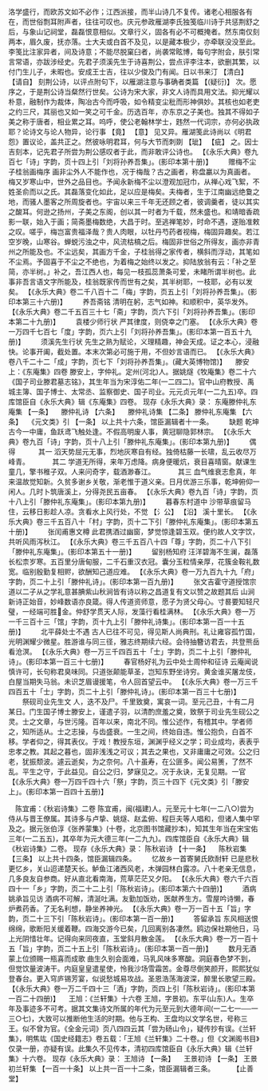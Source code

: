 <!-- { "loadSidebar": true } -->
洛学盛行，而欧苏文如不必作；江西派接，而半山诗几不复传。诸老心相服各有在，而世俗剽耳附声者，往往可叹也。庆元参政雁湖李氏独笺临川诗于共惩荆舒之后，与象山记祠堂，磊磊恨意相似。文章行义，固各有必不可概掩者。然东南仅刻两本，眉久废，抚亦落。士大夫或白首不及见，以是藏本极少，亦牵联没没至此。李笺比注家异者，间及诗意；不能尽脱窠臼者，尚袭常眩博，每句字附会，肤引常言常语，亦跋涉经史。先君子须溪先生于诗喜荆公，尝点评李注本，欲删其繁，以付门生儿子，未暇也。安成王士吉，往以少俊及门有闻。日以书来汀 【清白】  【请自】 刻荆公诗，以评点附句下，以雁湖注意与事确者类篇 【(疑衍)】 次。愿序之，于是荆公诗当粲然行世矣。公诗为宋大家，非文人诗而具用文法。抑光耀以朴意，融制作为裁体，陶冶古今而呼吸，如令精变尘秕而形神俱妙。其核也如老吏之约三尺，其丽也又如一笑之可千金。历选百年，亦东京之子美也。独其不得如子美之称于唐者，相业累之耳。呜呼，使公老翰林学士，韪然一代词宗，亦何必执政耶？论诗文与论人物异，论行事 【竟】  【意】 见又异。雁湖笺此诗尚以《明君怨》置议论，盖共正之。然彼咏明君耳，何与大节而刺剟 【玼】  【疵】 之。因士吉刻本，记先君子所尝为荆公感叹者于此，而非敢评公诗也。
 【《永乐大典》卷九百七「诗」字韵，页十四上引「刘将孙养吾集」。(影印本第十册)】 
　　赠梅不尘子桂翁画梅序
画非尘外人不能作也，况于梅哉？古之画者，称盘臝以为真画者。梅又岁寒山中，世外之品目也。予闻永新梅不尘以澄观加冠巾，从禅心戏飞絮，不姓圣俞而以之氏。其磊落变化如此，足以应是梅矣。夫梅者，生于江南幽远绝敻之地，而骚人墨客之所周旋者也。宇宙以来三千年无还顾之者，彼调羹者，徒以其实之酸耳。何逊之扬州，子美之东阁，创以其一时者为千载，然未盛也。和靖暗香疏影一联，始入于画；简斋墨梅数绝，大昌于时。至逃禅笔妙，时命不遇，遂贻准敕之叹。嗟乎，梅岂富贵福泽哉？贵人肉眼，以牡丹芍药者视梅，梅固异趣矣。若江空岁晚，山寒谷。蝉蜕污浊之中，风流枯槁之后。梅固非世俗之所得友，画亦非青州之所能及也。不尘远矣，其画方千金，子桂翁得之家传者，横斜而浮动，其笔如不尘焉。予固喜于不尘之不绝也，为着梅之始终以发之。抑陆放翁有云：「补之至简，亦半树。」补之，吾江西人也，每见一枝孤蕊萧条可爱，未睹所谓半树也。此事非吾言语文字所能及，桂翁既家传而世有之矣，其半树耶，一枝耶，必有以发矣。
 【《永乐大典》卷二千八百十二「梅」字韵，页五上引「刘将孙养吾集」。(影印本第三十六册)】 
　　养吾斋铭
清明在躬，志气如神。和顺积中，英华发外。
 【《永乐大典》卷二千五百三十七「斋」字韵，页六下引「刘将孙养吾集」。(影印本第二十九册)】 
　　袁楼少师行状
严其律度，则侥幸之门塞。
 【《永乐大典》卷一万四千七百七「度」字韵，页六上引「刘将孙养吾集」。(影印本第一百五十九册)】 
　　须溪先生行状
先生之熟为赋论，义理精趣，神会天成。证之本心，浸融快。论事开阖，截处置。本末次第必可施于用，不但妙言语而已。
 【《永乐大典》卷八千二十二「成」字韵，页七下「刘将孙养吾集」。(藏大英博物馆)】 
　滕安上：《东庵集》四卷
滕安上，字仲礼。定州(河北)人。据姚燧《牧庵集》卷二十六《国子司业滕君墓志铭》，其生年当为宋淳佑二年(一二四二)。官中山府教授、禹城主簿、国子博士、太常丞、监察御史、国子司业。元元贞元年(一二九五)卒。四库馆臣自《永乐大典》辑《东庵集》四卷。
现存《永乐大典》录：
东庵滕仲礼东庵集 【一条】 　滕仲礼诗 【六条】 　滕仲礼诗集 【二条】 
滕仲礼东庵集 【六条】 　《元文类》引 【一条】 
以上共十六条，馆臣漏辑者十一条。
　　缺题
乾坤古今一中庸，鱼跃鸢飞触处逢。不假高明废人事，黄冠聊隐郭林宗。
 【《永乐大典》卷九百「诗」字韵，页十八上引「滕仲礼东庵集」。(影印本第九册)】 
　　偶得
　　　其一
滔天势屈元无事，烈地灰寒自有经。独倚枯藤一长啸，乱云收尽万峰青。
　　　其二
学道无所得，来年万虑降。病身便暖炕，衰目喜晴窗。献课生童几，擎书稚子双。人来问奇字，载酒渺春江。
　　　其三
血气维衰志愈真，年来温故觉知新。久贫多谢乡关敬，渐老惟于道义亲。日月优游三乐事，乾坤俯仰一闲人。几时卜筑唐溪上，分得尧民五亩春。
 【《永乐大典》卷九百「诗」字韵，页十八上引「滕仲礼东庵集」。(影印本第九册)】 
　　暮春东村道中
沙带草痕留马住，云移日影趁人凉。贪看水上风行处，不觉 【氵公】  【沿】 溪十里长。
 【《永乐大典》卷三千五百八十「村」字韵，页十二下引「滕仲礼东庵集」。(影印本第五十册)】 
　　张闰甫惠文樽
此君携酒过幽窗，梦觉惊逢碧玉双。便约故人文字饮，共听风雨泻秋江。
 【《永乐大典》卷三千五百八十四「尊」字韵，页二十八下引「滕仲礼东庵集」。(影印本第五十一册)】 
　　留别杨知府
汪洋碧海不生澜，磊落长松柰岁寒。五百里分唐甸服，二千石重汉衣冠。囊分玉粒情亲厚，花簇金鞍礼数宽。临别殷勤复相赆，欲酬知己道应难。
 【《永乐大典》卷一万九百九十九「府」字韵，页二十上引「滕仲礼诗」。(影印本第一百九册)】 
　　张文吉霍守道授馆宗道以二子从之学礼意甚腆紫山秋涧皆有诗以称之昌道复有文以赞之故题其后
山涧新诗正始音，妙峰数语亦良箴。得人传道资师意，愿子为贤父母心。寸晷要知轻尺璧，一经端可胜金。仲舒学贯天人际，发藻行看桂满林。
 【《永乐大典》卷一万一千三百十三「馆」字韵，页十九上引「滕仲礼诗集」。(影印本第一百一十五册)】 
　　北平薛处士不遇
古人已往不可见，得见斯人尚典刑。礼让雍容孤竹国，光明渊耀少微星。胜游谁与同三径，雅志终期续六经。会待抽簪访君去，共登熊岳看沧溟。
 【《永乐大典》卷一万三千四百五十「士」字韵，页二十上引「滕仲礼诗」。(影印本第一百三十七册)】 
　　春官杨好礼为云中处士周仲和征诗
云庵闻说慎许可，长句称君臭味同。只道张颠能草圣，岂知东野坐诗穷。黄金谁买屠龙伎，白屋当期失马翁。未识芝眉谩援笔，令人回首望云中。
 【《永乐大典》卷一万三千四百五十「士」字韵，页二十上引「滕仲礼诗」。(影印本第一百三十七册)】 
　　祭砚司业先生文
人，迭不及尸。千里致奠，寓哀一词。至元己丑，十有二月某日。门生国子博士滕安上，谨遣子羽，以清酌庶羞之奠，致祭于司业先生砚公之灵。士之文章，与世污隆。百年以来，南北不同。惟公述作，有稽其中。学者师之，知所适从。士之志操，与齿盛衰。一生之间，终始自违。惟公抱负，白首不移。学者仰之，得其表仪。于戏！教授东垣，渊渊乎经义之学；司业成均，表表乎忠孝之教。其起之暮也，固非浅浅之可议；其去之果也，又非庸庸之可效。公之归老，犹振颓波。遽云逝矣，为之奈何。八十虽寿，在公匪多。闻公易箦，了然不乱。平生之守，于此益见。自公之归，梦寐见之。况于永诀，无复见期。一官
 【《永乐大典》卷一万四千四十六「祭」字韵，页三十四下《元文类》引「滕安上」。(影印本第一百四十五册)】 

　陈宜甫：《秋岩诗集》二卷
陈宜甫，闽(福建)人。元至元十七年(一二八○)尝为侍从与晋王僚属。其诗多与卢挚、姚燧、赵孟俯、程巨夫等人唱和，但诸人集中罕及之。据元张伯淳《张养蒙集》(十卷，北京图书馆藏抄本)，知其生年当在宋宝佑三年(一二五五)，其卒年为元大德三年(一二九九)。四库馆臣自《永乐大典》辑《秋岩诗集》二卷。
现存《永乐大典》录：
陈秋岩诗 【十一条】 　陈秋岩集 【三条】 
以上共十四条，馆臣漏辑四条。
　　忆故乡一首寄舅氏欧耐轩
已是悲秋更忆乡，关山迢递楚天长。鲈鱼江渚西风老，木弹园林白露凉。八十老亲无信息，几多良友自参商。好从直北看南海，荒草茫茫又夕阳。
 【《永乐大典》卷六千六百四十一「乡」字韵，页二十二上引「陈秋岩诗」。(影印本第六十四册)】 
　　酒病姚承旨见访
酒病不可解，清涎吐满。友勤加饭劝，医献养生方。雪屋吟诗懒，春炉煮药香。了无名利想，静坐养神光。
 【《永乐大典》卷一万一百十五「旨」字韵，页二十三下引「陈秋岩诗」。(影印本第一百一册)】 
　　答留承旨
东风相送恨绵绵，歌断阳关缓着鞭。四海交游今已矣，几回离别各凄然。鸥边保社期他日，马上光阴惜壮年。记得向来同夜直，玉堂斜月散金莲。
 【《永乐大典》卷一万一百十五「旨」字韵，页二十五上引「陈秋岩诗」。(影印本第一百一册)】 
　　数月无酒蒙上位颁赐一瓶喜而成歌
曲生久别会面难，马乳风味多寒酸。洞庭春色梦不到，但觉饮量波涛干。内庭皇皇遣星使，怜我沙场雪霜苦。金尊尽倒笑颜开，熙熙犹似登春台。更入穹庐锡芳宴，似说愁城易攻战。圣恩浩荡海波深，醉里长歌望三殿。
 【《永乐大典》卷一万二千四十三「酒」字韵，页四上引「陈秋岩诗」。(影印本第一百二十四册)】 
　王旭：《兰轩集》十六卷
王旭，字景初。东平(山东)人。生卒年及事迹多不可考。据其文集诗文所属的年代为元至元到大德年间(一二七一──一三○七)，大致可以推断他生活的时期。他与王构、王盘均以文学名世，号称三王。似不曾为官。《全金元词》页八四四云其「尝为砀山令」，疑传抄有误。《兰轩集》，明焦竑《国史经籍志》卷五载：「王旭《兰轩集》二十卷。」但《文渊阁书目》仅录一册，亦疑有误。此集久不见传本，清初四库馆臣自《永乐大典》辑《兰轩集》十六卷。
现存《永乐大典》录：
王旭诗 【一条】 　王景初诗 【一条】 
王景初兰轩集 【一百一十条】 
以上共一百一十二条，馆臣漏辑者三条。
　　 【止善堂】 

